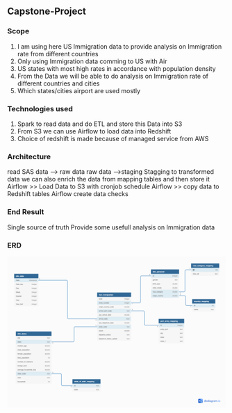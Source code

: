 ## Capstone-Project
### Scope

1. I am using here US Immigration data to provide analysis on Immigration rate from different countries 
2. Only using Immigration data comming to US with Air
3. US states with most high rates in accordance with population density
4. From the Data we will be able to do analysis on Immigration rate of different countries and cities
5. Which states/cities airport are used mostly

### Technologies used
1. Spark  to read data and do ETL and store this Data into S3
2. From S3 we can use Airflow to load data into Redshift 
3. Choice of redshift is made because of managed service from AWS


### Architecture
read SAS data --> raw data
raw data -->staging 
Stagging to transformed data
we can also enrich the data  from mapping tables and then store it 
Airflow >> Load Data to S3 with cronjob schedule
Airflow >> copy data to Redshift tables
Airflow create data checks

### End Result
Single source of truth
Provide some usefull analysis on Immigration data

### ERD 
![Data Model](udacity_capstone_new.png)
